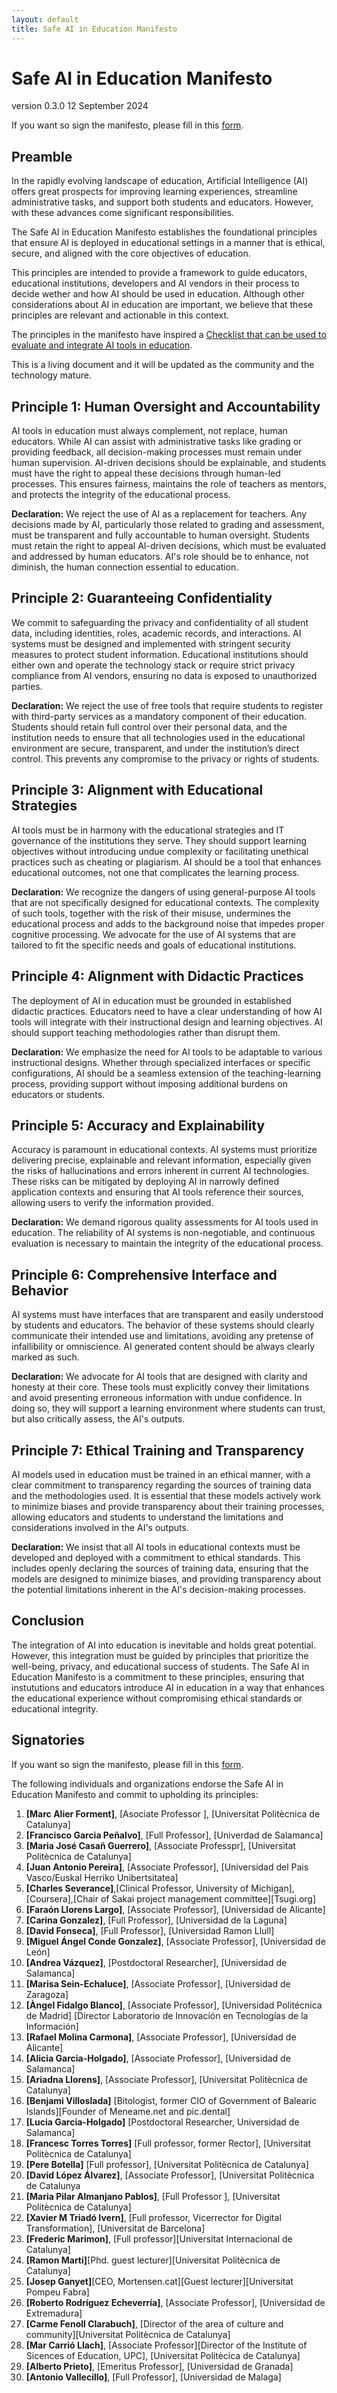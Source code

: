 ```yaml
---
layout: default
title: Safe AI in Education Manifesto
---
```


# Safe AI in Education Manifesto

version 0.3.0 12 September 2024

If you want so sign the manifesto, please fill in this [form](https://docs.google.com/forms/d/e/1FAIpQLSeNWtOXgnCVYtbCUH7-LGIZCkh9pKkBiN1srctzAGsS-aHw9Q/viewform?pli=1).

## Preamble

In the rapidly evolving landscape of education, Artificial Intelligence (AI) offers great prospects for improving learning experiences, streamline administrative tasks, and support both students and educators. However, with these advances come significant responsibilities.

The Safe AI in Education Manifesto establishes the foundational principles that ensure AI is deployed in educational settings in a manner that is ethical, secure, and aligned with the core objectives of education.

This principles are intended to provide a framework to guide educators, educational institutions, developers and AI vendors in their process to decide wether and how AI should be used in education. Although other considerations about AI in education are important, we believe that these principles are relevant and actionable in this context.

The principles in the manifesto have inspired a [Checklist that can be used to evaluate and integrate AI tools in education](https://manifesto.safeaieducation.org/checklist).


This is a living document and it will be updated as the community and the technology mature.

## Principle 1: Human Oversight and Accountability

AI tools in education must always complement, not replace, human educators. While AI can assist with administrative tasks like grading or providing feedback, all decision-making processes must remain under human supervision. AI-driven decisions should be explainable, and students must have the right to appeal these decisions through human-led processes. This ensures fairness, maintains the role of teachers as mentors, and protects the integrity of the educational process.

**Declaration:** We reject the use of AI as a replacement for teachers. Any decisions made by AI, particularly those related to grading and assessment, must be transparent and fully accountable to human oversight. Students must retain the right to appeal AI-driven decisions, which must be evaluated and addressed by human educators. AI's role should be to enhance, not diminish, the human connection essential to education.

## Principle 2: Guaranteeing Confidentiality

We commit to safeguarding the privacy and confidentiality of all student data, including identities, roles, academic records, and interactions. AI systems must be designed and implemented with stringent security measures to protect student information. Educational institutions should either own and operate the technology stack or require strict privacy compliance from AI vendors, ensuring no data is exposed to unauthorized parties.

**Declaration:** We reject the use of free tools that require students to register with third-party services as a mandatory component of their education. Students should retain full control over their personal data, and the institution needs to ensure that all technologies used in the educational environment are secure, transparent, and under the institution’s direct control. This prevents any compromise to the privacy or rights of students.

## Principle 3: Alignment with Educational Strategies

AI tools must be in harmony with the educational strategies and IT governance of the institutions they serve. They should support learning objectives without introducing undue complexity or facilitating unethical practices such as cheating or plagiarism. AI should be a tool that enhances educational outcomes, not one that complicates the learning process.

**Declaration:** We recognize the dangers of using general-purpose AI tools that are not specifically designed for educational contexts. The complexity of such tools, together with the risk of their misuse, undermines the educational process and adds to the background noise that impedes proper cognitive processing. We advocate for the use of AI systems that are tailored to fit the specific needs and goals of educational institutions.

## Principle 4: Alignment with Didactic Practices

The deployment of AI in education must be grounded in established didactic practices. Educators need to have a clear understanding of how AI tools will integrate with their instructional design and learning objectives. AI should support teaching methodologies rather than disrupt them.

**Declaration:** We emphasize the need for AI tools to be adaptable to various instructional designs. Whether through specialized interfaces or specific configurations, AI should be a seamless extension of the teaching-learning process, providing support without imposing additional burdens on educators or students.

## Principle 5: Accuracy and Explainability

Accuracy is paramount in educational contexts. AI systems must prioritize delivering precise, explainable and relevant information, especially given the risks of hallucinations and errors inherent in current AI technologies. These risks can be mitigated by deploying AI in narrowly defined application contexts and ensuring that AI tools reference their sources, allowing users to verify the information provided.

**Declaration:** We demand rigorous quality assessments for AI tools used in education. The reliability of AI systems is non-negotiable, and continuous evaluation is necessary to maintain the integrity of the educational process.

## Principle 6: Comprehensive Interface and Behavior

AI systems must have interfaces that are transparent and easily understood by students and educators. The behavior of these systems should clearly communicate their intended use and limitations, avoiding any pretense of infallibility or omniscience. AI generated content should be always clearly marked as such.

**Declaration:** We advocate for AI tools that are designed with clarity and honesty at their core. These tools must explicitly convey their limitations and avoid presenting erroneous information with undue confidence. In doing so, they will support a learning environment where students can trust, but also critically assess, the AI's outputs.

## Principle 7: Ethical Training and Transparency

AI models used in education must be trained in an ethical manner, with a clear commitment to transparency regarding the sources of training data and the methodologies used. It is essential that these models actively work to minimize biases and provide transparency about their training processes, allowing educators and students to understand the limitations and considerations involved in the AI's outputs.

**Declaration:** We insist that all AI tools in educational contexts must be developed and deployed with a commitment to ethical standards. This includes openly declaring the sources of training data, ensuring that the models are designed to minimize biases, and providing transparency about the potential limitations inherent in the AI's decision-making processes.

## Conclusion

The integration of AI into education is inevitable and holds great potential. However, this integration must be guided by principles that prioritize the well-being, privacy, and educational success of students. The Safe AI in Education Manifesto is a commitment to these principles, ensuring that instututions and educators introduce AI in education in a way that enhances the educational experience without compromising ethical standards or educational integrity.

## Signatories

If you want so sign the manifesto, please fill in this [form](https://docs.google.com/forms/d/e/1FAIpQLSeNWtOXgnCVYtbCUH7-LGIZCkh9pKkBiN1srctzAGsS-aHw9Q/viewform?pli=1).

The following individuals and organizations endorse the Safe AI in Education Manifesto and commit to upholding its principles:

1. **[Marc Alier Forment]**, [Asociate Professor ], [Universitat Politècnica de Catalunya]
2. **[Francisco Garcia Peñalvo]**, [Full Professor], [Univerdad de Salamanca]
3. **[Maria José Casañ Guerrero]**, [Associate Professpr], [Universitat Politècnica de Catalunya]
4. **[Juan Antonio Pereira]**, [Associate Professor], [Universidad del Pais Vasco/Euskal Herriko Unibertsitatea]
5. **[Charles Severance]**,[Clinical Professor, University of Michigan], [Coursera],[Chair of Sakai project management committee][Tsugi.org]
6. **[Faraón Llorens Largo]**, [Associate Professor], [Universidad de Alicante]
7. **[Carina Gonzalez]**, [Full Professor], [Universidad de la Laguna]
8. **[David Fonseca]**, [Full Professor], [Universidad Ramon Llull]
9. **[Miguel Ángel Conde Gonzalez]**, [Associate Professor], [Universidad de León]
10. **[Andrea Vázquez]**, [Postdoctoral Researcher], [Universidad de Salamanca]
11. **[Marisa Sein-Echaluce]**, [Associate Professor], [Universidad de Zaragoza]
12. **[Àngel Fidalgo Blanco]**, [Associate Professor], [Universidad Politécnica de Madrid] [Director Laboratorio de Innovación en Tecnologías de la Información]
13. **[Rafael Molina Carmona]**, [Associate Professor], [Universidad de Alicante]
14. **[Alicia Garcia-Holgado]**, [Associate Professor], [Universidad de Salamanca]
15. **[Ariadna Llorens]**, [Associate Professor], [Universitat Politècnica de Catalunya]
16. **[Benjami Villoslada]** [Bitologist, former CIO of Government of Balearic Islands][Founder of Meneame.net and pic.dental]
17. **[Lucia Garcia-Holgado]** [Postdoctoral Researcher, Universidad de Salamanca]
18. **[Francesc Torres Torres]** [Full professor, former Rector],   [Universitat Politècnica de Catalunya]
19. **[Pere Botella]** [Full professor],   [Universitat Politècnica de Catalunya]
20. **[David López Álvarez]**, [Associate Professor], [Universitat Politècnica de Catalunya
21. **[Maria Pilar Almanjano Pablos]**, [Full Professor ], [Universitat Politècnica de Catalunya]
22. **[Xavier M Triadó Ivern]**, [Full professor, Vicerrector for Digital Transformation], [Universitat de Barcelona]
23. **[Frederic Marimon]**, [Full professor][Universitat Internacional de Catalunya]
24. **[Ramon Marti]**[Phd. guest lecturer][Universitat Politècnica de Catalunya]
25. **[Josep Ganyet]**[CEO, Mortensen.cat][Guest lecturer][Universitat Pompeu Fabra]
26. **[Roberto Rodríguez Echeverría]**, [Associate Professor], [Universidad de Extremadura]
27. **[Carme Fenoll Clarabuch]**, [Director of the area of culture and community][Universitat Politècnica de Catalunya]
28. **[Mar Carrió Llach]**, [Associate Professor][Director of the Institute of Sicences of Education, UPC], [Universitat Politècica de Catalunya]
29. **[Alberto Prieto]**, [Emeritus Professor], [Universidad de Granada]
30. **[Antonio Vallecillo]**, [Full Professor], [Universidad de Malaga]
